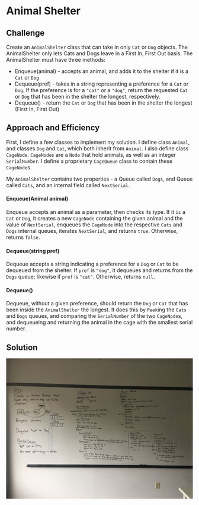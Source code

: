 # Animal Shelter 

## Challenge
Create an `AnimalShelter` class that can take in only `Cat` or `Dog` objects. The AnimalShelter only lets Cats and Dogs leave in a First In, First Out basis.
The AnimalShelter must have three methods:
  - Enqueue(animal) - accepts an animal, and adds it to the shelter if it is a `Cat` or `Dog`
  - Dequeue(pref) - takes in a string representing a preference for a `Cat` or `Dog`. If the preference is for a `"cat"` or a `"dog"`, return the requested `Cat` or `Dog` that has been in the shelter the longest, respectively.
  - Dequeue() - return the `Cat` or `Dog` that has been in the shelter the longest (First In, First Out)
  
## Approach and Efficiency
First, I define a few classes to implement my solution.
I define class `Animal`, and classes `Dog` and `Cat`, which both inherit from `Animal`.
I also define class `CageNode`. `CageNodes` are a `Node` that hold animals, as well as an integer `SerialNumber`. 
I define a proprietary `CageQueue` class to contain these `CageNode`s.

My `AnimalShelter` contains two properties - a Queue called `Dogs`, and Queue called `Cats`, and an internal field called `NextSerial`.

#### Enqueue(Animal animal)
Enqueue accepts an animal as a parameter, then checks its type. If it `is` a `Cat` or `Dog`, it creates a new `CageNode` containing the given animal and the value of `NextSerial`, enqueues the `CageNode` into the respective `Cats` and `Dogs` internal queues, iterates `NextSerial`, and returns `true`.
Otherwise, returns `false`. 

#### Dequeue(string pref) 
Dequeue accepts a string indicating a preference for a `Dog` or `Cat` to be dequeued from the shelter. If `pref` is `"dog"`, it dequeues and returns from the `Dogs` queue; likewise if `pref` is `"cat"`.
Otherwise, returns `null`.

#### Dequeue()
Dequeue, without a given preference, should return the `Dog` or `Cat` that has been inside the `AnimalShelter` the longest. It does this by `Peek`ing the `Cats` and `Dogs` queues, and comparing the `SerialNumber` of the two `CageNode`s, and dequeueing and returning the animal in the cage with the smallest serial number.

## Solution 
![Animal Shelter Solution](https://github.com/RickFlinn/data-structures-and-algorithms/blob/master/assets/AnimalShelterWhiteboard.jpg)
